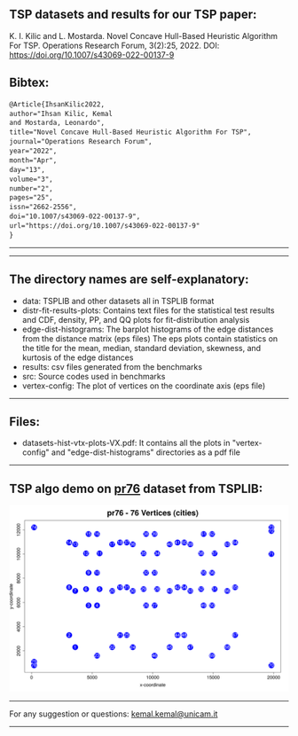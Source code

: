 ## TSP datasets and results for our TSP paper:
K. I. Kilic and L. Mostarda. Novel Concave Hull-Based Heuristic Algorithm For TSP. 
Operations Research Forum, 3(2):25, 2022. 
DOI: https://doi.org/10.1007/s43069-022-00137-9 

Bibtex:  
--------------------------------------------------------------------------------  
```latex
@Article{IhsanKilic2022,
author="Ihsan Kilic, Kemal
and Mostarda, Leonardo",
title="Novel Concave Hull-Based Heuristic Algorithm For TSP",
journal="Operations Research Forum",
year="2022",
month="Apr",
day="13",
volume="3",
number="2",
pages="25",
issn="2662-2556",
doi="10.1007/s43069-022-00137-9",
url="https://doi.org/10.1007/s43069-022-00137-9"
}
``` 
-------------------------------------------------------------------------------- 
 
--- 

## The directory names are self-explanatory: 

* data: TSPLIB and other datasets all in TSPLIB format  
* distr-fit-results-plots: Contains text files for the statistical test results and
CDF, density, PP, and QQ plots for fit-distribution analysis  
* edge-dist-histograms: The barplot histograms of the edge distances from the distance matrix (eps files)
The eps plots contain statistics on the title for the mean, median, standard deviation, skewness, 
and kurtosis of the edge distances  
* results: csv files generated from the benchmarks  
* src: Source codes used in benchmarks 
* vertex-config: The plot of vertices on the coordinate axis (eps file) 
 
--- 
 
##  Files:
- datasets-hist-vtx-plots-VX.pdf: It contains all the plots in "vertex-config" and "edge-dist-histograms"
directories as a pdf file  
--- 

##  TSP algo demo on [pr76](http://elib.zib.de/pub/mp-testdata/tsp/tsplib/tsp/pr76.tsp) dataset from TSPLIB:
![TSP algo demo on pr76 dataset from TSPLIB](https://github.com/kk-1/tsp/blob/master/concaveTSP-d240.gif)
  
--- 

For any suggestion or questions:
kemal.kemal@unicam.it

--- 